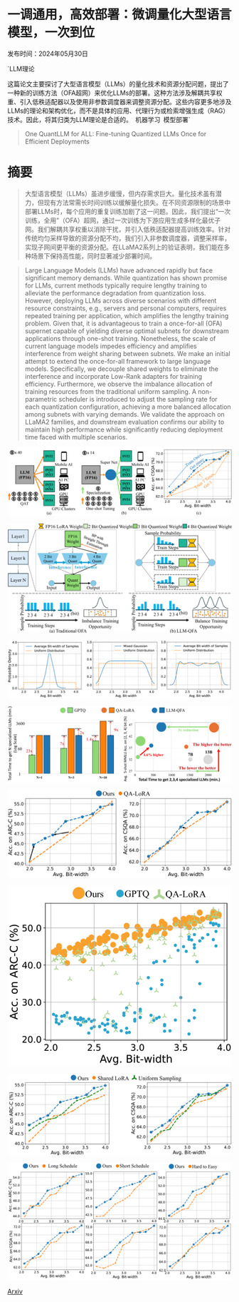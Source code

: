 # 一调通用，高效部署：微调量化大型语言模型，一次到位

发布时间：2024年05月30日

`LLM理论

这篇论文主要探讨了大型语言模型（LLMs）的量化技术和资源分配问题，提出了一种新的训练方法（OFA超网）来优化LLMs的部署。这种方法涉及解耦共享权重、引入低秩适配器以及使用非参数调度器来调整资源分配。这些内容更多地涉及LLMs的理论和架构优化，而不是具体的应用、代理行为或检索增强生成（RAG）技术。因此，将其归类为LLM理论是合适的。` `机器学习` `模型部署`

> One QuantLLM for ALL: Fine-tuning Quantized LLMs Once for Efficient Deployments

# 摘要

> 大型语言模型（LLMs）虽进步缓慢，但内存需求巨大。量化技术虽有潜力，但现有方法常需长时间训练以缓解量化损失。在不同资源限制的场景中部署LLMs时，每个应用的重复训练加剧了这一问题。因此，我们提出“一次训练，全用”（OFA）超网，通过一次训练为下游应用生成多样化最优子网。我们解耦共享权重以消除干扰，并引入低秩适配器提高训练效率。针对传统均匀采样导致的资源分配不均，我们引入非参数调度器，调整采样率，实现子网间更平衡的资源分配。在LLaMA2系列上的验证表明，我们能在多种场景下保持高性能，同时显著减少部署时间。

> Large Language Models (LLMs) have advanced rapidly but face significant memory demands. While quantization has shown promise for LLMs, current methods typically require lengthy training to alleviate the performance degradation from quantization loss. However, deploying LLMs across diverse scenarios with different resource constraints, e.g., servers and personal computers, requires repeated training per application, which amplifies the lengthy training problem. Given that, it is advantageous to train a once-for-all (OFA) supernet capable of yielding diverse optimal subnets for downstream applications through one-shot training. Nonetheless, the scale of current language models impedes efficiency and amplifies interference from weight sharing between subnets. We make an initial attempt to extend the once-for-all framework to large language models. Specifically, we decouple shared weights to eliminate the interference and incorporate Low-Rank adapters for training efficiency. Furthermore, we observe the imbalance allocation of training resources from the traditional uniform sampling. A non-parametric scheduler is introduced to adjust the sampling rate for each quantization configuration, achieving a more balanced allocation among subnets with varying demands. We validate the approach on LLaMA2 families, and downstream evaluation confirms our ability to maintain high performance while significantly reducing deployment time faced with multiple scenarios.

![一调通用，高效部署：微调量化大型语言模型，一次到位](../../../paper_images/2405.20202/x1.png)

![一调通用，高效部署：微调量化大型语言模型，一次到位](../../../paper_images/2405.20202/x2.png)

![一调通用，高效部署：微调量化大型语言模型，一次到位](../../../paper_images/2405.20202/x3.png)

![一调通用，高效部署：微调量化大型语言模型，一次到位](../../../paper_images/2405.20202/x4.png)

![一调通用，高效部署：微调量化大型语言模型，一次到位](../../../paper_images/2405.20202/x5.png)

![一调通用，高效部署：微调量化大型语言模型，一次到位](../../../paper_images/2405.20202/x6.png)

![一调通用，高效部署：微调量化大型语言模型，一次到位](../../../paper_images/2405.20202/x7.png)

![一调通用，高效部署：微调量化大型语言模型，一次到位](../../../paper_images/2405.20202/x8.png)

[Arxiv](https://arxiv.org/abs/2405.20202)